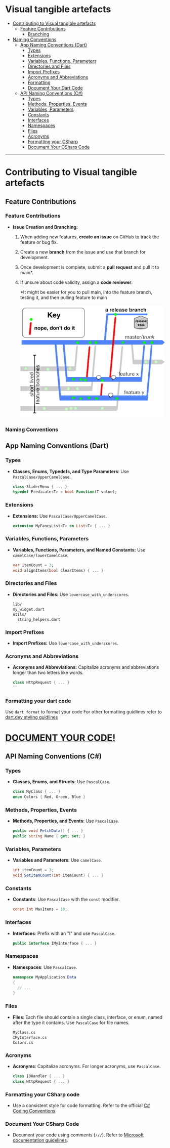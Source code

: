 # Visual tangible artefacts

- [Contributing to Visual tangible artefacts](#contributing-to-visual-tangible-artefacts)
  - [Feature Contributions](#feature-contributions)
    - [Branching](#feature-contributions)
- [Naming Conventions](#naming-conventions)
  - [App Naming Conventions (Dart)](#app-naming-conventions-dart)
    - [Types](#types)
    - [Extensions](#extensions)
    - [Variables, Functions, Parameters](#variables-functions-parameters)
    - [Directories and Files](#directories-and-files)
    - [Import Prefixes](#import-prefixes)
    - [Acronyms and Abbreviations](#acronyms-and-abbreviations)
    - [Formatting](#formatting-your-dart-code)
    - [Document Your Dart Code](#formatting-your-dart-code)
  - [API Naming Conventions (C#)](#api-naming-conventions-c)
    - [Types](#types-csharp)
    - [Methods, Properties, Events](#methods-properties-events)
    - [Variables, Parameters](#variables-parameters)
    - [Constants](#constants)
    - [Interfaces](#interfaces)
    - [Namespaces](#namespaces)
    - [Files](#files)
    - [Acronyms](#acronyms)
    - [Formatting your CSharp](#formatting-your-csharp-code)
    - [Document Your CSharp Code](#document-your-csharp-code)
---

# Contributing to Visual tangible artefacts

## Feature Contributions
### Feature Contributions
- **Issue Creation and Branching:**
  1. When adding new features, **create an issue** on GitHub to track the feature or bug fix.
  2. Create a new **branch** from the issue and use that branch for development.
  3. Once development is complete, submit a **pull request** and pull it to main*.
  4. If unsure about code validity, assign a **code reviewer**.
     
     *It might be easier for you to pull main, into the feature branch, testing it, and then pulling feature to main
     
     ![Branching strategy](https://github.com/aau-giraf/Visual-tangible-artefacts/blob/main/resources/Branching.png)
     
### Naming Conventions
## App Naming Conventions (Dart)
### Types
- **Classes, Enums, Typedefs, and Type Parameters**: Use `PascalCase/UpperCamelCase`.
  ```dart
  class SliderMenu { ... }
  typedef Predicate<T> = bool Function(T value);
  ```
### Extensions
- **Extensions:** Use `PascalCase/UpperCamelCase`.
  ```dart
  extension MyFancyList<T> on List<T> { ... }
  ```
### Variables, Functions, Parameters
- **Variables, Functions, Parameters, and Named Constants:** Use `camelCase/lowerCamelCase`.
  ```dart
  var itemCount = 3;
  void alignItems(bool clearItems) { ... }
  ```
### Directories and Files
- **Directories and Files:** Use `lowercase_with_underscores`.
  ```
  lib/
  my_widget.dart
  utils/
    string_helpers.dart
  ```
### Import Prefixes
- **Import Prefixes:** Use `lowercase_with_underscores`.
### Acronyms and Abbreviations
- **Acronyms and Abbreviations:** Capitalize acronyms and abbreviations longer than two letters like words.
  ```dart
  class HttpRequest { ... }
  ``
### Formatting your dart code
Use ``dart format`` to format your code 
For other formatting guidlines refer to [dart.dev styling guidlines](https://dart.dev/effective-dart/style)
# [DOCUMENT YOUR CODE!](https://dart.dev/effective-dart/documentation)
## API Naming Conventions (C#)
### Types
- **Classes, Enums, and Structs**: Use `PascalCase`.
  ```csharp
  class MyClass { ... }
  enum Colors { Red, Green, Blue }
  ```

### Methods, Properties, Events
- **Methods, Properties, and Events**: Use `PascalCase`.
  ```csharp
  public void FetchData() { ... }
  public string Name { get; set; }
  ```

### Variables, Parameters
- **Variables and Parameters**: Use `camelCase`.
  ```csharp
  int itemCount = 3;
  void SetItemCount(int itemCount) { ... }
  ```

### Constants
- **Constants**: Use `PascalCase` with the `const` modifier.
  ```csharp
  const int MaxItems = 10;
  ```

### Interfaces
- **Interfaces**: Prefix with an "I" and use `PascalCase`.
  ```csharp
  public interface IMyInterface { ... }
  ```

### Namespaces
- **Namespaces**: Use `PascalCase`.
  ```csharp
  namespace MyApplication.Data
  {
    // ...
  }
  ```

### Files
- **Files**: Each file should contain a single class, interface, or enum, named after the type it contains. Use `PascalCase` for file names.
  ```
  MyClass.cs
  IMyInterface.cs
  Colors.cs
  ```

### Acronyms
- **Acronyms**: Capitalize acronyms. For longer acronyms, use `PascalCase`.
  ```csharp
  class IOHandler { ... }
  class HttpRequest { ... }
  ```
  
### Formatting your CSharp code
- Use a consistent style for code formatting. Refer to the official [C# Coding Conventions](https://learn.microsoft.com/en-us/dotnet/csharp/fundamentals/coding-style/coding-conventions).

### Document Your CSharp Code
- Document your code using comments (`///`). Refer to [Microsoft documentation guidelines](https://learn.microsoft.com/en-us/dotnet/csharp/programming-guide/xmldoc/).
